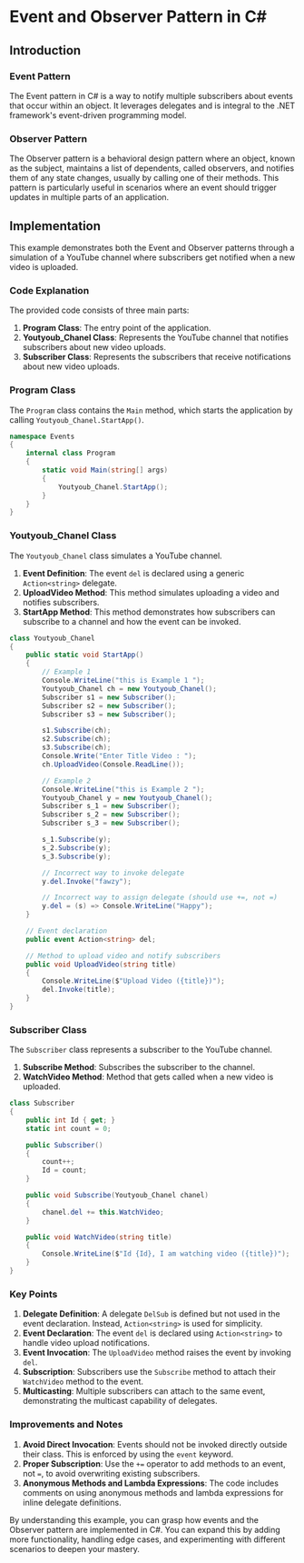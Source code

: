 
# Event and Observer Pattern in C#

## Introduction

### Event Pattern
The Event pattern in C# is a way to notify multiple subscribers about events that occur within an object. It leverages delegates and is integral to the .NET framework's event-driven programming model.

### Observer Pattern
The Observer pattern is a behavioral design pattern where an object, known as the subject, maintains a list of dependents, called observers, and notifies them of any state changes, usually by calling one of their methods. This pattern is particularly useful in scenarios where an event should trigger updates in multiple parts of an application.

## Implementation

This example demonstrates both the Event and Observer patterns through a simulation of a YouTube channel where subscribers get notified when a new video is uploaded.

### Code Explanation

The provided code consists of three main parts:

1. **Program Class**: The entry point of the application.
2. **Youtyoub_Chanel Class**: Represents the YouTube channel that notifies subscribers about new video uploads.
3. **Subscriber Class**: Represents the subscribers that receive notifications about new video uploads.

### Program Class

The `Program` class contains the `Main` method, which starts the application by calling `Youtyoub_Chanel.StartApp()`.

```csharp
namespace Events
{
    internal class Program
    {
        static void Main(string[] args)
        {
            Youtyoub_Chanel.StartApp();
        }
    }
}
```

### Youtyoub_Chanel Class

The `Youtyoub_Chanel` class simulates a YouTube channel.

1. **Event Definition**: The event `del` is declared using a generic `Action<string>` delegate.
2. **UploadVideo Method**: This method simulates uploading a video and notifies subscribers.
3. **StartApp Method**: This method demonstrates how subscribers can subscribe to a channel and how the event can be invoked.

```csharp
class Youtyoub_Chanel
{
    public static void StartApp()
    {
        // Example 1
        Console.WriteLine("this is Example 1 ");
        Youtyoub_Chanel ch = new Youtyoub_Chanel();
        Subscriber s1 = new Subscriber();
        Subscriber s2 = new Subscriber();
        Subscriber s3 = new Subscriber();

        s1.Subscribe(ch);
        s2.Subscribe(ch);
        s3.Subscribe(ch);
        Console.Write("Enter Title Video : ");
        ch.UploadVideo(Console.ReadLine());

        // Example 2
        Console.WriteLine("this is Example 2 ");
        Youtyoub_Chanel y = new Youtyoub_Chanel();
        Subscriber s_1 = new Subscriber();
        Subscriber s_2 = new Subscriber();
        Subscriber s_3 = new Subscriber();

        s_1.Subscribe(y);
        s_2.Subscribe(y);
        s_3.Subscribe(y);

        // Incorrect way to invoke delegate
        y.del.Invoke("fawzy");

        // Incorrect way to assign delegate (should use +=, not =)
        y.del = (s) => Console.WriteLine("Happy");
    }

    // Event declaration
    public event Action<string> del;

    // Method to upload video and notify subscribers
    public void UploadVideo(string title)
    {
        Console.WriteLine($"Upload Video ({title})");
        del.Invoke(title);
    }
}
```

### Subscriber Class

The `Subscriber` class represents a subscriber to the YouTube channel.

1. **Subscribe Method**: Subscribes the subscriber to the channel.
2. **WatchVideo Method**: Method that gets called when a new video is uploaded.

```csharp
class Subscriber
{
    public int Id { get; }
    static int count = 0;

    public Subscriber()
    {
        count++;
        Id = count;
    }

    public void Subscribe(Youtyoub_Chanel chanel)
    {
        chanel.del += this.WatchVideo;
    }

    public void WatchVideo(string title)
    {
        Console.WriteLine($"Id {Id}, I am watching video ({title})");
    }
}
```

### Key Points

1. **Delegate Definition**: A delegate `DelSub` is defined but not used in the event declaration. Instead, `Action<string>` is used for simplicity.
2. **Event Declaration**: The event `del` is declared using `Action<string>` to handle video upload notifications.
3. **Event Invocation**: The `UploadVideo` method raises the event by invoking `del`.
4. **Subscription**: Subscribers use the `Subscribe` method to attach their `WatchVideo` method to the event.
5. **Multicasting**: Multiple subscribers can attach to the same event, demonstrating the multicast capability of delegates.

### Improvements and Notes

1. **Avoid Direct Invocation**: Events should not be invoked directly outside their class. This is enforced by using the `event` keyword.
2. **Proper Subscription**: Use the `+=` operator to add methods to an event, not `=`, to avoid overwriting existing subscribers.
3. **Anonymous Methods and Lambda Expressions**: The code includes comments on using anonymous methods and lambda expressions for inline delegate definitions.

By understanding this example, you can grasp how events and the Observer pattern are implemented in C#. You can expand this by adding more functionality, handling edge cases, and experimenting with different scenarios to deepen your mastery.
